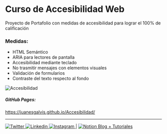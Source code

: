 # Curso de Accesibilidad Web

Proyecto de Portafolio con medidas de accesibilidad para lograr el 100% de calificación

### Medidas:
- HTML Semántico
- ARIA para lectores de pantalla
- Accesibilidad mediante teclado
- No trasmitir mensajes con elementos visuales
- Validación de formularios
- Contraste del texto respecto al fondo

![Accesibilidad](https://i.ibb.co/khSCmQ8/Calificacion.png "Accesibilidad")

##### GitHub Pages:
https://juanesgalvis.github.io/Accesibilidad/

------------
[ ![Twitter](https://img.icons8.com/fluent/48/000000/twitter.png) ](https://twitter.com/JuanEGalvis)  [ ![Linkedin](https://img.icons8.com/color/48/000000/linkedin.png) ](https://www.linkedin.com/in/juanegalvis/)  [ ![Instagram](https://img.icons8.com/fluent/48/000000/instagram-new.png) ](https://www.instagram.com/juanesgalvisb/) |  [ ![Notion](https://static.filehorse.com/icons/office-and-business-tools/notion-icon-32.png "Notion") Blog + Tutoriales](https://www.notion.so/Scope-indefinido-a571a1662f4b4c16affe748f24d6f062 "Blog + Tutoriales")
